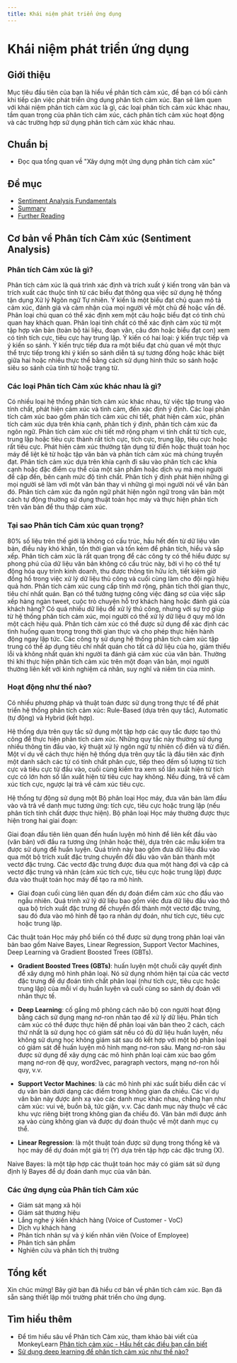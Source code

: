 ```yaml
---
title: Khái niệm phát triển ứng dụng
---
```


# Khái niệm phát triển ứng dụng

## Giới thiệu

Mục tiêu đầu tiên của bạn là hiểu về phân tích cảm xúc, để bạn có bối cảnh khi tiếp cận việc phát triển ứng dụng phân tích cảm xúc. Bạn sẽ làm quen với khái niệm phân tích cảm xúc là gì, các loại phân tích cảm xúc khác nhau, tầm quan trọng của phân tích cảm xúc, cách phân tích cảm xúc hoạt động và các trường hợp sử dụng phân tích cảm xúc khác nhau.

## Chuẩn bị

- Đọc qua tổng quan về "Xây dựng một ứng dụng phân tích cảm xúc"

## Đề mục

- [Sentiment Analysis Fundamentals](#sentiment-analysis-fundamentals)
- [Summary](#summary)
- [Further Reading](#further-reading)

## Cơ bản về Phân tích Cảm xúc (Sentiment Analysis)

### Phân tích Cảm xúc là gì?

Phân tích cảm xúc là quá trình xác định và trích xuất ý kiến trong văn bản và trích xuất các thuộc tính từ các biểu đạt thông qua việc sử dụng hệ thống tận dụng Xử lý Ngôn ngữ Tự nhiên. Ý kiến là một biểu đạt chủ quan mô tả cảm xúc, đánh giá và cảm nhận của mọi người về một chủ đề hoặc vấn đề. Phân loại chủ quan có thể xác định xem một câu hoặc biểu đạt có tính chủ quan hay khách quan. Phân loại tính chất có thể xác định cảm xúc từ một tập hợp văn bản (toàn bộ tài liệu, đoạn văn, câu đơn hoặc biểu đạt con) xem có tính tích cực, tiêu cực hay trung lập. Ý kiến có hai loại: ý kiến trực tiếp và ý kiến so sánh. Ý kiến trực tiếp đưa ra một biểu đạt chủ quan về một thực thể trực tiếp trong khi ý kiến so sánh diễn tả sự tương đồng hoặc khác biệt giữa hai hoặc nhiều thực thể bằng cách sử dụng hình thức so sánh hoặc siêu so sánh của tính từ hoặc trạng từ.

### Các loại Phân tích Cảm xúc khác nhau là gì?

Có nhiều loại hệ thống phân tích cảm xúc khác nhau, từ việc tập trung vào tính chất, phát hiện cảm xúc và tình cảm, đến xác định ý định. Các loại phân tích cảm xúc bao gồm phân tích cảm xúc chi tiết, phát hiện cảm xúc, phân tích cảm xúc dựa trên khía cạnh, phân tích ý định, phân tích cảm xúc đa ngôn ngữ. Phân tích cảm xúc chi tiết mở rộng phạm vi tính chất từ tích cực, trung lập hoặc tiêu cực thành rất tích cực, tích cực, trung lập, tiêu cực hoặc rất tiêu cực. Phát hiện cảm xúc thường tận dụng từ điển hoặc thuật toán học máy để liệt kê từ hoặc tập văn bản và phân tích cảm xúc mà chúng truyền đạt. Phân tích cảm xúc dựa trên khía cạnh đi sâu vào phân tích các khía cạnh hoặc đặc điểm cụ thể của một sản phẩm hoặc dịch vụ mà mọi người đề cập đến, bên cạnh mức độ tính chất. Phân tích ý định phát hiện những gì mọi người sẽ làm với một văn bản thay vì những gì mọi người nói về văn bản đó. Phân tích cảm xúc đa ngôn ngữ phát hiện ngôn ngữ trong văn bản một cách tự động thường sử dụng thuật toán học máy và thực hiện phân tích trên văn bản để thu thập cảm xúc.

### Tại sao Phân tích Cảm xúc quan trọng?

80% số liệu trên thế giới là không có cấu trúc, hầu hết đến từ dữ liệu văn bản, điều này khó khăn, tốn thời gian và tốn kém để phân tích, hiểu và sắp xếp. Phân tích cảm xúc là rất quan trọng để các công ty có thể hiểu được sự phong phú của dữ liệu văn bản không có cấu trúc này, bởi vì họ có thể tự động hóa quy trình kinh doanh, thu được thông tin hữu ích, tiết kiệm giờ đồng hồ trong việc xử lý dữ liệu thủ công và cuối cùng làm cho đội ngũ hiệu quả hơn. Phân tích cảm xúc cung cấp tính mở rộng, phân tích thời gian thực, tiêu chí nhất quán. Bạn có thể tưởng tượng công việc đáng sợ của việc sắp xếp hàng ngàn tweet, cuộc trò chuyện hỗ trợ khách hàng hoặc đánh giá của khách hàng? Có quá nhiều dữ liệu để xử lý thủ công, nhưng với sự trợ giúp từ hệ thống phân tích cảm xúc, mọi người có thể xử lý dữ liệu ở quy mô lớn một cách hiệu quả. Phân tích cảm xúc có thể được sử dụng để xác định các tình huống quan trọng trong thời gian thực và cho phép thực hiện hành động ngay lập tức. Các công ty sử dụng hệ thống phân tích cảm xúc tập trung có thể áp dụng tiêu chí nhất quán cho tất cả dữ liệu của họ, giảm thiểu lỗi và không nhất quán khi người ta đánh giá cảm xúc của văn bản. Thường thì khi thực hiện phân tích cảm xúc trên một đoạn văn bản, mọi người thường liên kết với kinh nghiệm cá nhân, suy nghĩ và niềm tin của mình.

### Hoạt động như thế nào?

Có nhiều phương pháp và thuật toán được sử dụng trong thực tế để phát triển hệ thống phân tích cảm xúc: Rule-Based (dựa trên quy tắc), Automatic (tự động) và Hybrid (kết hợp).

Hệ thống dựa trên quy tắc sử dụng một tập hợp các quy tắc được tạo thủ công để thực hiện phân tích cảm xúc. Những quy tắc này thường sử dụng nhiều thông tin đầu vào, kỹ thuật xử lý ngôn ngữ tự nhiên cổ điển và từ điển. Một ví dụ về cách thực hiện hệ thống dựa trên quy tắc là đầu tiên xác định một danh sách các từ có tính chất phân cực, tiếp theo đếm số lượng từ tích cực và tiêu cực từ đầu vào, cuối cùng kiểm tra xem số lần xuất hiện từ tích cực có lớn hơn số lần xuất hiện từ tiêu cực hay không. Nếu đúng, trả về cảm xúc tích cực, ngược lại trả về cảm xúc tiêu cực.

Hệ thống tự động sử dụng một Bộ phân loại Học máy, đưa văn bản làm đầu vào và trả về danh mục tương ứng: tích cực, tiêu cực hoặc trung lập (nếu phân tích tính chất được thực hiện). Bộ phân loại Học máy thường được thực hiện trong hai giai đoạn:

Giai đoạn đầu tiên liên quan đến huấn luyện mô hình để liên kết đầu vào (văn bản) với đầu ra tương ứng (nhãn hoặc thẻ), dựa trên các mẫu kiểm tra được sử dụng để huấn luyện. Quá trình này bao gồm đưa dữ liệu đầu vào qua một bộ trích xuất đặc trưng chuyển đổi đầu vào văn bản thành một vectơ đặc trưng. Các vectơ đặc trưng được đưa qua một hàng đợi và cặp cả vectơ đặc trưng và nhãn (cảm xúc tích cực, tiêu cực hoặc trung lập) được đưa vào thuật toán học máy để tạo ra mô hình.

<!-- Include picture on the training process -->

- Giai đoạn cuối cùng liên quan đến dự đoán điểm cảm xúc cho đầu vào ngẫu nhiên. Quá trình xử lý dữ liệu bao gồm việc đưa dữ liệu đầu vào thô qua bộ trích xuất đặc trưng để chuyển đổi thành một vectơ đặc trưng, sau đó đưa vào mô hình để tạo ra nhãn dự đoán, như tích cực, tiêu cực hoặc trung lập.

<!-- Include picture on the prediction process -->

Các thuật toán Học máy phổ biến có thể được sử dụng trong phân loại văn bản bao gồm Naive Bayes, Linear Regression, Support Vector Machines, Deep Learning và Gradient Boosted Trees (GBTs).

- **Gradient Boosted Trees (GBTs)**: huấn luyện một chuỗi cây quyết định để xây dựng mô hình phân loại. Nó sử dụng nhóm hiện tại của các vectơ đặc trưng để dự đoán tính chất phân loại (như tích cực, tiêu cực hoặc trung lập) của mỗi ví dụ huấn luyện và cuối cùng so sánh dự đoán với nhãn thực tế.

- **Deep Learning**: cố gắng mô phỏng cách não bộ con người hoạt động bằng cách sử dụng mạng nơ-ron nhân tạo để xử lý dữ liệu. Phân tích cảm xúc có thể được thực hiện để phân loại văn bản theo 2 cách, cách thứ nhất là sử dụng học có giám sát nếu có đủ dữ liệu huấn luyện, nếu không sử dụng học không giám sát sau đó kết hợp với một bộ phân loại có giám sát để huấn luyện mô hình mạng nơ-ron sâu. Mạng nơ-ron sâu được sử dụng để xây dựng các mô hình phân loại cảm xúc bao gồm mạng nơ-ron đệ quy, word2vec, paragraph vectors, mạng nơ-ron hồi quy, v.v.

- **Support Vector Machines**: là các mô hình phi xác suất biểu diễn các ví dụ văn bản dưới dạng các điểm trong không gian đa chiều. Các ví dụ văn bản này được ánh xạ vào các danh mục khác nhau, chẳng hạn như cảm xúc: vui vẻ, buồn bã, tức giận, v.v. Các danh mục này thuộc về các khu vực riêng biệt trong không gian đa chiều đó. Văn bản mới được ánh xạ vào cùng không gian và được dự đoán thuộc về một danh mục cụ thể.

- **Linear Regression**: là một thuật toán được sử dụng trong thống kê và học máy để dự đoán một giá trị (Y) dựa trên tập hợp các đặc trưng (X).

Naive Bayes: là một tập hợp các thuật toán học máy có giám sát sử dụng định lý Bayes để dự đoán danh mục của văn bản.

### Các ứng dụng của Phân tích Cảm xúc

- Giám sát mạng xã hội
- Giám sát thương hiệu
- Lắng nghe ý kiến khách hàng (Voice of Customer - VoC)
- Dịch vụ khách hàng
- Phân tích nhân sự và ý kiến nhân viên (Voice of Employee)
- Phân tích sản phẩm
- Nghiên cứu và phân tích thị trường

## Tổng kết

Xin chúc mừng! Bây giờ bạn đã hiểu cơ bản về phân tích cảm xúc. Bạn đã sẵn sàng thiết lập môi trường phát triển cho ứng dụng.

## Tìm hiểu thêm

- Để tìm hiểu sâu về Phân tích Cảm xúc, tham khảo bài viết của MonkeyLearn [Phân tích cảm xúc - Hầu hết các điều bạn cần biết](https://monkeylearn.com/sentiment-analysis/)
- [Sử dụng deep learning để phân tích cảm xúc như thế nào?](https://www.quora.com/How-is-deep-learning-used-in-sentiment-analysis)
